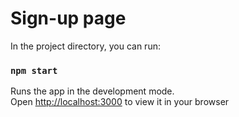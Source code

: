 # Sign-up page

In the project directory, you can run:

### `npm start`

Runs the app in the development mode.\
Open [http://localhost:3000](http://localhost:3000) to view it in your browser
